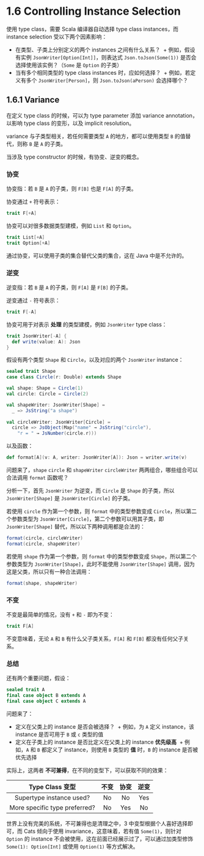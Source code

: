 # 1.6 Controlling Instance Selection

使用 type class，需要 Scala 编译器自动选择 type class instances，而 instance selection 受以下两个因素影响：

* 在类型、子类上分别定义的两个 instances 之间有什么关系？
  + 例如，假设有实例 `JsonWriter[Option[Int]]`，则表达式 `Json.toJson(Some(1))` 是否会选择使用该实例？（`Some` 是 `Option` 的子类）
* 当有多个相同类型的 type class instances 时，应如何选择？
  + 例如，若定义有多个 `JsonWriter[Person]`，则 `Json.toJson(aPerson)` 会选择哪个？
  
## 1.6.1 Variance

在定义 type class 的时候，可以为 type parameter 添加 variance annotation，以影响 type class 的变形，以及 implicit resolution。

variance 与子类型相关，若任何需要类型 `A` 的地方，都可以使用类型 `B` 的值替代，则称 `B` 是 `A` 的子类。

当涉及 type constructor 的时候，有协变、逆变的概念。

### 协变

协变指：若 `B` 是 `A` 的子类，则 `F[B]` 也是 `F[A]` 的子类。

协变通过 `+` 符号表示：

```Scala
trait F[+A]
```

协变可以对很多数据类型建模，例如 `List` 和 `Option`。

```Scala
trait List[+A]
trait Option[+A]
```

通过协变，可以使用子类的集合替代父类的集合，这在 Java 中是不允许的。

### 逆变

逆变指：若 `B` 是 `A` 的子类，则 `F[A]` 是 `F[B]` 的子类。

逆变通过 `-` 符号表示：

```Scala
trait F[-A]
```

协变可用于对表示 **处理** 的类型建模，例如 `JsonWriter` type class：

```Scala
trait JsonWriter[-A] {
  def write(value: A): Json
}
```

假设有两个类型 `Shape` 和 `Circle`，以及对应的两个 `JsonWriter` instance：

```Scala
sealed trait Shape
case class Circle(r: Double) extends Shape

val shape: Shape = Circle(1)
val circle: Circle = Circle(2)

val shapeWriter: JsonWriter[Shape] =
  _ => JsString("a shape")
  
val circleWriter: JsonWriter[Circle] =
  circle => JsObject(Map("name" → JsString("circle"),
    "r = " → JsNumber(circle.r)))
```

以及函数：

```Scala
def format[A](v: A, writer: JsonWriter[A]): Json = writer.write(v)
```

问题来了，`shape` `circle` 和 `shapeWriter` `circleWriter` 两两组合，哪些组合可以合法调用 `format` 函数呢？

分析一下，首先 `JsonWriter` 为逆变，而 `Circle` 是 `Shape` 的子类，所以 `JsonWriter[Shape]` 是 `JsonWriter[Circle]` 的子类。

若使用 `circle` 作为第一个参数，则 `format` 中的类型参数变成 `Circle`，所以第二个参数类型为 `JsonWriter[Circle]`，第二个参数可以用其子类，即 `JsonWriter[Shape]` 替代，所以以下两种调用都是合法的：

```Scala
format(circle, circleWriter)
format(circle, shapeWriter)
```

若使用 `shape` 作为第一个参数，则 `format` 中的类型参数变成 `Shape`，所以第二个参数类型为 `JsonWriter[Shape]`，此时不能使用 `JsonWriter[Shape]` 调用，因为这是父类，所以只有一种合法调用：

```Scala
format(shape, shapeWriter)
```

### 不变

不变是最简单的情况，没有 `+` 和 `-` 即为不变：

```Scala
trait F[A]
```

不变意味着，无论 `A` 和 `B` 有什么父子类关系，`F[A]` 和 `F[B]` 都没有任何父子关系。

### 总结

还有两个重要问题，假设：

```Scala
sealed trait A
final case object B extends A
final case object C extends A
```

问题来了：

* 定义在父类上的 instance 是否会被选择？
  + 例如，为 `A` 定义 instance，该 instance 是否可用于 `B` 或 `c` 类型的值
* 定义在子类上的 instance 是否比定义在父类上的 instance **优先级高**
  + 例如，`A` 和 `B` 都定义了 instance，则使用 `B` 类型的 **值** 时，`B` 的 instance 是否被优先选择

实际上，这两者 **不可兼得**，在不同的变型下，可以获取不同的效果：

|      Type Class 变型         |        不变        |         协变        |        逆变        |
|:----------------------------:|:-----------------:|:-------------------:|:------------------:|
|   Supertype instance used?   |         No        |          No         |        Yes         |
| More specific type preferred?|         No        |          Yes        |        No          |

世界上没有完美的系统，不可兼得也是清理之中，3 中变型根据个人喜好选择即可，而 Cats 倾向于使用 invariance，这意味着，若有值 `Some(1)`，则针对 `Option` 的 instance 不会被使用，这在前面已经展示过了，可以通过加类型修饰 `Some(1): Option[Int]` 或使用 `Option(1)` 等方式解决。










